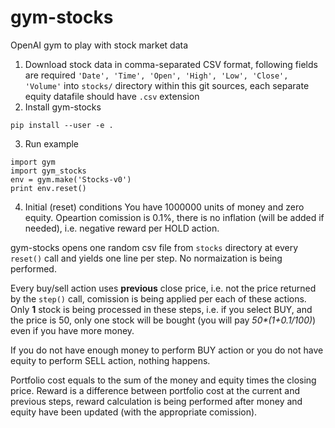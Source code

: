 # gym-stocks
OpenAI gym to play with stock market data

1. Download stock data in comma-separated CSV format, following fields are required `'Date', 'Time', 'Open', 'High', 'Low', 'Close', 'Volume'` into `stocks/` directory within this git sources, each separate equity datafile should have `.csv` extension
2. Install gym-stocks
```
pip install --user -e .
```
3. Run example
```
import gym
import gym_stocks
env = gym.make('Stocks-v0')
print env.reset()
```

4. Initial (reset) conditions
You have 1000000 units of money and zero equity. Opeartion comission is 0.1%, there is no inflation (will be added if needed), i.e. negative reward per HOLD action.

gym-stocks opens one random csv file from `stocks` directory at every `reset()` call and yields one line per step. No normaization is being performed.

Every buy/sell action uses **previous** close price, i.e. not the price returned by the `step()` call, comission is being applied per each of these actions. Only **1** stock is being processed in these steps, i.e. if you select BUY, and the price is 50, only one stock will be bought (you will pay *50\*(1+0.1/100)*) even if you have more money.

If you do not have enough money to perform BUY action or you do not have equity to perform SELL action, nothing happens.

Portfolio cost equals to the sum of the money and equity times the closing price.
Reward is a difference between portfolio cost at the current and previous steps, reward calculation is being performed after money and equity have been updated (with the appropriate comission).

